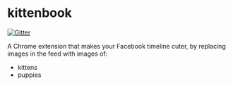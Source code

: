 # kittenbook

[![Gitter](https://badges.gitter.im/Join%20Chat.svg)](https://gitter.im/smfoote/kittenbook?utm_source=badge&utm_medium=badge&utm_campaign=pr-badge&utm_content=badge)

A Chrome extension that makes your Facebook timeline cuter, by replacing images in the feed with images of:

- kittens
- puppies
